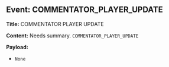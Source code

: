 ## Event: COMMENTATOR_PLAYER_UPDATE

**Title:** COMMENTATOR PLAYER UPDATE

**Content:**
Needs summary.
`COMMENTATOR_PLAYER_UPDATE`

**Payload:**
- `None`